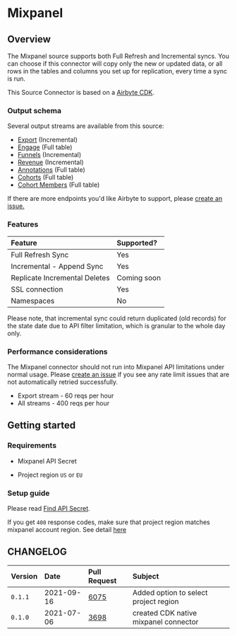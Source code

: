 # Mixpanel

## Overview

The Mixpanel source supports both Full Refresh and Incremental syncs. You can choose if this connector will copy only the new or updated data, or all rows in the tables and columns you set up for replication, every time a sync is run.

This Source Connector is based on a [Airbyte CDK](https://docs.airbyte.io/connector-development/cdk-python).
### Output schema

Several output streams are available from this source:

* [Export](https://developer.mixpanel.com/docs/exporting-raw-data#section-export-api-reference) \(Incremental\)
* [Engage](https://developer.mixpanel.com/docs/data-export-api#section-engage) \(Full table\)
* [Funnels](https://developer.mixpanel.com/docs/data-export-api#section-funnels) \(Incremental\)
* [Revenue](https://developer.mixpanel.com/docs/data-export-api#section-hr-span-style-font-family-courier-revenue-span) \(Incremental\)
* [Annotations](https://developer.mixpanel.com/docs/data-export-api#section-annotations) \(Full table\)
* [Cohorts](https://developer.mixpanel.com/docs/cohorts#section-list-cohorts) \(Full table\)
* [Cohort Members](https://developer.mixpanel.com/docs/data-export-api#section-engage) \(Full table\)

If there are more endpoints you'd like Airbyte to support, please [create an issue.](https://github.com/airbytehq/airbyte/issues/new/choose)

### Features

| Feature | Supported? |
| :--- | :--- |
| Full Refresh Sync | Yes |
| Incremental - Append Sync | Yes |
| Replicate Incremental Deletes | Coming soon |
| SSL connection | Yes |
| Namespaces | No |

Please note, that incremental sync could return duplicated (old records) for the state date due to API filter limitation, which is granular to the whole day only.

### Performance considerations

The Mixpanel connector should not run into Mixpanel API limitations under normal usage. Please [create an issue](https://github.com/airbytehq/airbyte/issues) if you see any rate limit issues that are not automatically retried successfully.
* Export stream - 60 reqs per hour
* All streams - 400 reqs per hour

## Getting started

### Requirements

* Mixpanel API Secret

* Project region `US` or `EU`

### Setup guide

Please read [Find API Secret](https://help.mixpanel.com/hc/en-us/articles/115004502806-Find-Project-Token-).

If you get `400` response codes, make sure that project region matches mixpanel account region. See detail [here](https://help.mixpanel.com/hc/en-us/articles/360039135652-Data-Residency-in-EU)


## CHANGELOG

| Version | Date | Pull Request | Subject |
| :------ | :--------  | :-----       | :------ |
| `0.1.1` | 2021-09-16 | [6075](https://github.com/airbytehq/airbyte/issues/6075) | Added option to select project region |
| `0.1.0` | 2021-07-06 | [3698](https://github.com/airbytehq/airbyte/issues/3698) | created CDK native mixpanel connector |
